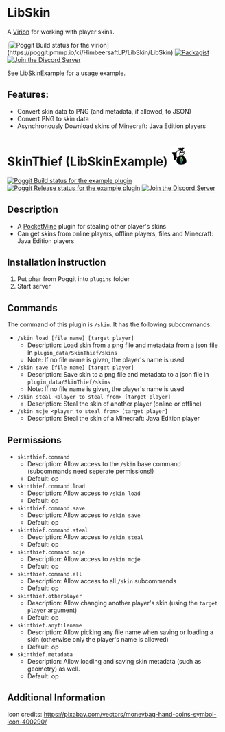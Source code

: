 # LibSkin

A [Virion](https://github.com/poggit/support/blob/master/virion.md) for working with player skins.

[![Poggit Build status for the virion](https://poggit.pmmp.io/ci.shield/HimbeersaftLP/LibSkin/~)](https://poggit.pmmp.io/ci/HimbeersaftLP/LibSkin/LibSkin)
[![Packagist](https://img.shields.io/packagist/v/himbeer/libskin)](https://packagist.org/packages/himbeer/libskin)
[![Join the Discord Server](https://img.shields.io/discord/252874887113342976?logo=discord)](https://www.himbeer.me/discord)

See LibSkinExample for a usage example.

## Features:

- Convert skin data to PNG (and metadata, if allowed, to JSON)
- Convert PNG to skin data
- Asynchronously Download skins of Minecraft: Java Edition players

# SkinThief (LibSkinExample) <img alt="Plugin Logo/Icon" src="https://raw.githubusercontent.com/HimbeersaftLP/LibSkin/master/SkinPluginExample/icon.png" height="45">

[![Poggit Build status for the example plugin](https://poggit.pmmp.io/ci.shield/HimbeersaftLP/LibSkin/SkinThief)](https://poggit.pmmp.io/ci/HimbeersaftLP/LibSkin/SkinThief)
[![Poggit Release status for the example plugin](https://poggit.pmmp.io/shield.state/SkinThief)](https://poggit.pmmp.io/p/SkinThief)
[![Join the Discord Server](https://img.shields.io/discord/252874887113342976?logo=discord)](https://www.himbeer.me/discord)

## Description

- A [PocketMine](https://pmmp.io/) plugin for stealing other player's skins
- Can get skins from online players, offline players, files and Minecraft: Java Edition players

## Installation instruction

1. Put phar from Poggit into `plugins` folder
2. Start server

## Commands

The command of this plugin is `/skin`. It has the following subcommands:

- `/skin load [file name] [target player]`
    - Description: Load skin from a png file and metadata from a json file in `plugin_data/SkinThief/skins`
    - Note: If no file name is given, the player's name is used
- `/skin save [file name] [target player]`
    - Description: Save skin to a png file and metadata to a json file in `plugin_data/SkinThief/skins`
    - Note: If no file name is given, the player's name is used
- `/skin steal <player to steal from> [target player]`
    - Description: Steal the skin of another player (online or offline)
- `/skin mcje <player to steal from> [target player]`
    - Description: Steal the skin of a Minecraft: Java Edition player

## Permissions

- `skinthief.command`
    - Description: Allow access to the `/skin` base command (subcommands need seperate permissions!)
    - Default: op
- `skinthief.command.load`
    - Description: Allow access to `/skin load`
    - Default: op
- `skinthief.command.save`
    - Description: Allow access to `/skin save`
    - Default: op
- `skinthief.command.steal`
    - Description: Allow access to `/skin steal`
    - Default: op
- `skinthief.command.mcje`
    - Description: Allow access to `/skin mcje`
    - Default: op
- `skinthief.command.all`
    - Description: Allow access to all `/skin` subcommands
    - Default: op
- `skinthief.otherplayer`
    - Description: Allow changing another player's skin (using the `target player` argument)
    - Default: op
- `skinthief.anyfilename`
    - Description: Allow picking any file name when saving or loading a skin (otherwise only the player's name is
      allowed)
    - Default: op
- `skinthief.metadata`
    - Description: Allow loading and saving skin metadata (such as geometry) as well.
    - Default: op

## Additional Information

Icon credits: https://pixabay.com/vectors/moneybag-hand-coins-symbol-icon-400290/